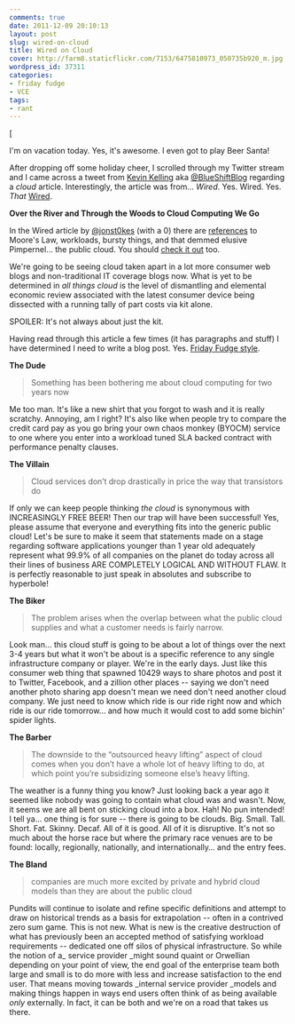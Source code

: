 ```yaml
---
comments: true
date: 2011-12-09 20:10:13
layout: post
slug: wired-on-cloud
title: Wired on Cloud
cover: http://farm8.staticflickr.com/7153/6475810973_050735b920_m.jpg
wordpress_id: 37311
categories:
- friday fudge
- VCE
tags:
- rant
---
```


[




I'm on vacation today. Yes, it's awesome. I even got to play Beer Santa!




After dropping off some holiday cheer, I scrolled through my Twitter stream and I came across a tweet from [Kevin Kelling](http://www.blueshiftblog.com/) aka [@BlueShiftBlog](http://www.blueshiftblog.com/) regarding a _cloud_ article. Interestingly, the article was from… _Wired_. Yes. Wired. Yes. _That_ [Wired](http://www.wired.com/).




**Over the River and Through the Woods to Cloud Computing We Go**




In the Wired article by [@jonst0kes](https://scribe.twitter.com/#!/jonst0kes) (with a 0) there are [references](http://www.wired.com/cloudline/2011/12/moores-law-cloud/) to Moore's Law, workloads, bursty things, and that demmed elusive Pimpernel… the public cloud. You should [check it out](http://www.wired.com/cloudline/2011/12/moores-law-cloud/) too.




We're going to be seeing cloud taken apart in a lot more consumer web blogs and non-traditional IT coverage blogs now. What is yet to be determined in _all things cloud_ is the level of dismantling and elemental economic review associated with the latest consumer device being dissected with a running tally of part costs via kit alone.




SPOILER: It's not always about just the kit.




Having read through this article a few times (it has paragraphs and stuff) I have determined I need to write a blog post. Yes. [Friday Fudge style](http://fudge.org/friday-fudge/).




<a href="http://www.flickr.com/photos/jcuthrell/11372155803/" title="The Dude by qthrul, on Flickr"></a>



**The Dude**




> 

> 
> Something has been bothering me about cloud computing for two years now
> 
> 





Me too man. It's like a new shirt that you forgot to wash and it is really scratchy. Annoying, am I right? It's also like when people try to compare the credit card pay as you go bring your own chaos monkey (BYOCM) service to one where you enter into a workload tuned SLA backed contract with performance penalty clauses.




<a href="http://www.flickr.com/photos/jcuthrell/11372079054/" title="The Villian by qthrul, on Flickr"></a>


**The Villain**




> 

> 
> Cloud services don’t drop drastically in price the way that transistors do
> 
> 





If only we can keep people thinking _the cloud_ is synonymous with INCREASINGLY FREE BEER! Then our trap will have been successful! Yes, please assume that everyone and everything fits into the generic public cloud! Let's be sure to make it seem that statements made on a stage regarding software applications younger than 1 year old adequately represent what 99.9% of all companies on the planet do today across all their lines of business ARE COMPLETELY LOGICAL AND WITHOUT FLAW. It is perfectly reasonable to just speak in absolutes and subscribe to hyperbole!




<a href="http://www.flickr.com/photos/jcuthrell/11372079044/" title="The Biker by qthrul, on Flickr"></a>


**The Biker**




> 

> 
> The problem arises when the overlap between what the public cloud supplies and what a customer needs is fairly narrow.
> 
> 





Look man… this cloud stuff is going to be about a lot of things over the next 3-4 years but what it won't be about is a specific reference to any single infrastructure company or player. We're in the early days. Just like this consumer web thing that spawned 10429 ways to share photos and post it to Twitter, Facebook, and a zillion other places -- saying we don't need another photo sharing app doesn't mean we need don't need another cloud company. We just need to know which ride is our ride right now and which ride is our ride tomorrow… and how much it would cost to add some bichin' spider lights.



<a href="http://www.flickr.com/photos/jcuthrell/11372155673/" title="The Barber by qthrul, on Flickr"></a>

**The Barber**




> 

> 
> The downside to the “outsourced heavy lifting” aspect of cloud comes when you don’t have a whole lot of heavy lifting to do, at which point you’re subsidizing someone else’s heavy lifting.
> 
> 





The weather is a funny thing you know? Just looking back a year ago it seemed like nobody was going to contain what cloud was and wasn't. Now, it seems we are all bent on sticking cloud into a box. Hah! No pun intended! I tell ya… one thing is for sure -- there is going to be clouds. Big. Small. Tall. Short. Fat. Skinny. Decaf. All of it is good. All of it is disruptive. It's not so much about the horse race but where the primary race venues are to be found: locally, regionally, nationally, and internationally… and the entry fees.




<a href="http://www.flickr.com/photos/jcuthrell/11372017405/" title="The Bland by qthrul, on Flickr"></a>


**The Bland**




> 

> 
> companies are much more excited by private and hybrid cloud models than they are about the public cloud
> 
> 





Pundits will continue to isolate and refine specific definitions and attempt to draw on historical trends as a basis for extrapolation -- often in a contrived zero sum game. This is not new. What is new is the creative destruction of what has previously been an accepted method of satisfying workload requirements -- dedicated one off silos of physical infrastructure. So while the notion of a_ service provider _might sound quaint or Orwellian depending on your point of view, the end goal of the enterprise team both large and small is to do more with less and increase satisfaction to the end user. That means moving towards _internal service provider _models and making things happen in ways end users often think of as being available _only_ externally. In fact, it can be both and we're on a road that takes us there.
